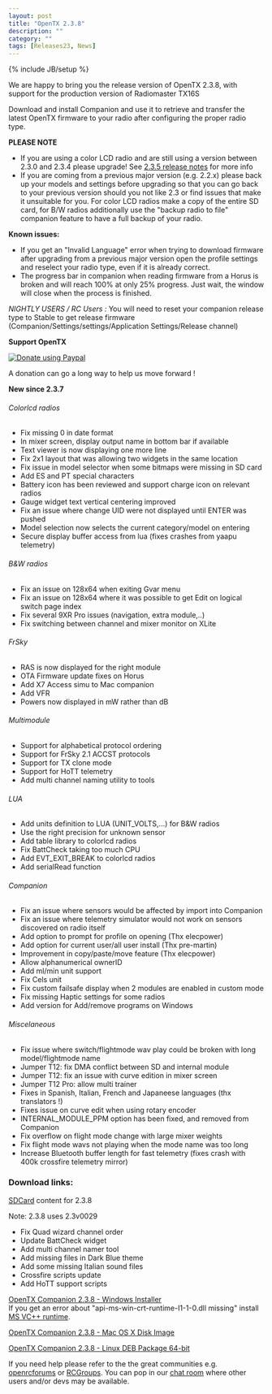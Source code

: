```yaml
---
layout: post
title: "OpenTX 2.3.8"
description: ""
category: ""
tags: [Releases23, News]
---
```

{% include JB/setup %}

We are happy to bring you the release version of OpenTX 2.3.8, with support for the production version of Radiomaster TX16S

Download and install Companion and use it to retrieve and transfer the latest OpenTX firmware to your radio after configuring the proper radio type.

**PLEASE NOTE**

- If you are using a color LCD radio and are still using a version between 2.3.0 and 2.3.4 please upgrade! See [2.3.5 release notes](http://www.open-tx.org/2020/01/15/opentx-2.3.5) for more info
- If you are coming from a previous major version (e.g. 2.2.x) please back up your models and settings before upgrading so that you can go back to your previous version should you not like 2.3 or find issues that make it unsuitable for you. For color LCD radios make a copy of the entire SD card, for B/W radios additionally use the "backup radio to file" companion feature to have a full backup of your radio.

**Known issues:**

- If you get an "Invalid Language" error when trying to download firmware after upgrading from a previous major version open the profile settings and reselect your radio type, even if it is already correct.
- The progress bar in companion when reading firmware from a Horus is broken and will reach 100% at only 25% progress. Just wait, the window will close when the process is finished.

*NIGHTLY USERS / RC Users :* You will need to reset your companion release type to Stable to get release firmware (Companion/Settings/settings/Application Settings/Release channel)

**Support OpenTX**

<a href="https://www.paypal.com/cgi-bin/webscr?cmd=_s-xclick&amp;hosted_button_id=DJ9MASSKVW8WN" rel="nofollow"><img src="https://camo.githubusercontent.com/11b2f47d7b4af17ef3a803f57c37de3ac82ac039/68747470733a2f2f696d672e736869656c64732e696f2f62616467652f70617970616c2d646f6e6174652d79656c6c6f772e737667" alt="Donate using Paypal" data-canonical-src="https://img.shields.io/badge/paypal-donate-yellow.svg" style="max-width:100%;"></a>

A donation can go a long way to help us move forward !

**New since 2.3.7**

###### Colorlcd radios
- Fix missing 0 in date format
- In mixer screen, display output name in bottom bar if available
- Text viewer is now displaying one more line
- Fix 2x1 layout that was allowing two widgets in the same location
- Fix issue in model selector when some bitmaps were missing in SD card
- Add ES and PT special characters
- Battery icon has been reviewed and support charge icon on relevant radios
- Gauge widget text vertical centering improved
- Fix an issue where change UID were not displayed until ENTER was pushed
- Model selection now selects the current category/model on entering
- Secure display buffer access from lua (fixes crashes from yaapu telemetry)

###### B&W radios
- Fix an issue on 128x64 when exiting Gvar menu
- Fix an issue on 128x64 where it was possible to get Edit on logical switch page index
- Fix several 9XR Pro issues (navigation, extra module,..)
- Fix switching between channel and mixer monitor on XLite

###### FrSky
- RAS is now displayed for the right module
- OTA Firmware update fixes on Horus
- Add X7 Access simu to Mac companion
- Add VFR
- Powers now displayed in mW rather than dB

###### Multimodule
- Support for alphabetical protocol ordering
- Support for FrSky 2.1 ACCST protocols
- Support for TX clone mode
- Support for HoTT telemetry
- Add multi channel naming utility to tools

###### LUA
- Add units definition to LUA (UNIT_VOLTS,...) for B&W radios
- Use the right precision for unknown sensor
- Add table library to colorlcd radios
- Fix BattCheck taking too much CPU
- Add EVT_EXIT_BREAK to colorlcd radios
- Add serialRead function

###### Companion
- Fix an issue where sensors would be affected by import into Companion
- Fix an issue where telemetry simulator would not work on sensors discovered on radio itself
- Add option to prompt for profile on opening (Thx elecpower)
- Add option for current user/all user install (Thx pre-martin)
- Improvement in copy/paste/move feature (Thx elecpower)
- Allow alphanumerical ownerID
- Add ml/min unit support
- Fix Cels unit
- Fix custom failsafe display when 2 modules are enabled in custom mode
- Fix missing Haptic settings for some radios
- Add version for Add/remove programs on Windows

###### Miscelaneous
- Fix issue where switch/flightmode wav play could be broken with long model/flightmode name
- Jumper T12: fix DMA conflict between SD and internal module
- Jumper T12: fix an issue with curve edition in mixer screen
- Jumper T12 Pro: allow multi trainer
- Fixes in Spanish, Italian, French and Japaneese languages (thx translators !)
- Fixes issue on curve edit when using rotary encoder
- INTERNAL_MODULE_PPM option has been fixed, and removed from Companion
- Fix overflow on flight mode change with large mixer weights
- Fix flight mode wavs not playing when the mode name was too long
- Increase Bluetooth buffer length for fast telemetry (fixes crash with 400k crossfire telemetry mirror)

### Download links:

[SDCard](http://downloads.open-tx.org/2.3/release/sdcard/) content for 2.3.8

Note: 2.3.8 uses 2.3v0029
- Fix Quad wizard channel order
- Update BattCheck widget
- Add multi channel namer tool
- Add missing files in Dark Blue theme
- Add some missing Italian sound files
- Crossfire scripts update
- Add HoTT support scripts

[OpenTX Companion 2.3.8  - Windows Installer](http://downloads.open-tx.org/2.3/release/companion/windows/companion-windows-2.3.8.exe)  
If you get an error about "api-ms-win-crt-runtime-I1-1-0.dll missing" install [MS VC++ runtime](https://support.microsoft.com/en-us/help/2999226/update-for-universal-c-runtime-in-windows).

[OpenTX Companion 2.3.8  - Mac OS X Disk Image](http://downloads.open-tx.org/2.3/release/companion/macosx/opentx-companion-2.3.8.dmg)

[OpenTX Companion 2.3.8  - Linux DEB Package 64-bit](http://downloads.open-tx.org/2.3/release/companion/linux/companion23_2.3.8_amd64.deb)

If you need help please refer to the the great communities e.g. [openrcforums](http://openrcforums.com/forum/viewforum.php?f=45) or [RCGroups](https://www.rcgroups.com/forums/showthread.php?3395177-Official-OpenTX-version-2-3-Discussion-Thread). You can pop in our [chat room](https://discord.gg/CZCwVx2) where other users and/or devs may be available.
